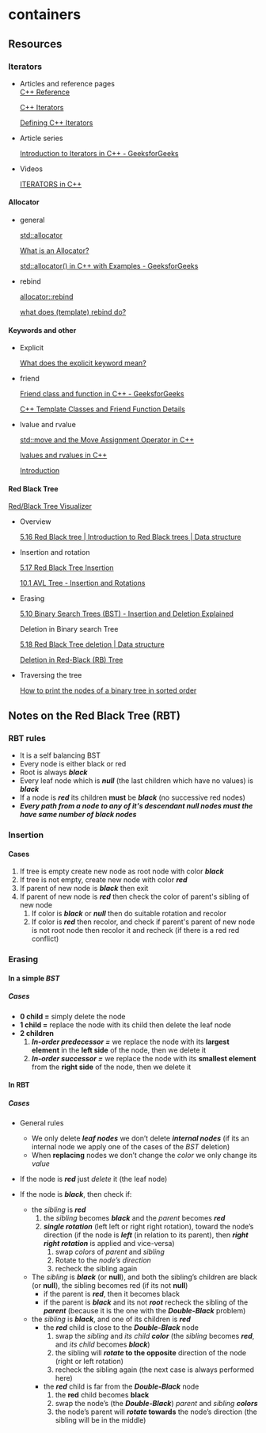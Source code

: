 # containers

## Resources
### Iterators
- Articles and reference pages            
    [C++ Reference](https://www.cplusplus.com/reference/iterator/)
    
    [C++ Iterators](https://users.cs.northwestern.edu/~riesbeck/programming/c++/stl-iterators.html)
    
    [Defining C++ Iterators](https://users.cs.northwestern.edu/~riesbeck/programming/c++/stl-iterator-define.html)

- Article series
    
    [Introduction to Iterators in C++ - GeeksforGeeks](https://www.geeksforgeeks.org/introduction-iterators-c/)

- Videos
    
    [ITERATORS in C++](https://www.youtube.com/watch?v=SgcHcbQ0RCQ&list=PLlrATfBNZ98dudnM48yfGUldqGD0S4FFb&index=93)

#### Allocator
- general
    
    [std::allocator](https://en.cppreference.com/w/cpp/memory/allocator)

    [What is an Allocator?](https://medium.com/@vgasparyan1995/what-is-an-allocator-c8df15a93ed)

    [std::allocator() in C++ with Examples - GeeksforGeeks](https://www.geeksforgeeks.org/stdallocator-in-cpp-with-examples/)

- rebind
    
    [allocator::rebind](https://www.ibm.com/docs/en/zos/2.2.0?topic=classes-allocatorrebind)

    [what does (template) rebind do?](https://stackoverflow.com/questions/14148756/what-does-template-rebind-do)
            
#### Keywords and other
- Explicit    
    
    [What does the explicit keyword mean?](https://stackoverflow.com/questions/121162/what-does-the-explicit-keyword-mean)

- friend

    [Friend class and function in C++ - GeeksforGeeks](https://www.geeksforgeeks.org/friend-class-function-cpp/)

    [C++ Template Classes and Friend Function Details](https://web.mst.edu/~nmjxv3/articles/templates.html)

- lvalue and rvalue

    [std::move and the Move Assignment Operator in C++](https://www.youtube.com/watch?v=OWNeCTd7yQE)

    [lvalues and rvalues in C++](https://www.youtube.com/watch?v=fbYknr-HPYE)

    [Introduction](https://www.artima.com/articles/a-brief-introduction-to-rvalue-references)

#### Red Black Tree
        
[Red/Black Tree Visualizer](https://www.cs.usfca.edu/~galles/visualization/RedBlack.html)

- Overview

    [5.16 Red Black tree | Introduction to Red Black trees | Data structure](https://www.youtube.com/watch?v=3RQtq7PDHog)

- Insertion and rotation

    [5.17 Red Black Tree Insertion](https://www.youtube.com/watch?v=qA02XWRTBdw)

    [10.1 AVL Tree - Insertion and Rotations](https://youtu.be/jDM6_TnYIqE?t=1059)

- Erasing

    [5.10 Binary Search Trees (BST) - Insertion and Deletion Explained](https://www.youtube.com/watch?v=cySVml6e_Fc)

    Deletion in Binary search Tree

    [5.18 Red Black Tree deletion | Data structure](https://www.youtube.com/watch?v=w5cvkTXY0vQ)

    [Deletion in Red-Black (RB) Tree](https://medium.com/analytics-vidhya/deletion-in-red-black-rb-tree-92301e1474ea)

- Traversing the tree

    [How to print the nodes of a binary tree in sorted order](https://www.educative.io/edpresso/how-to-print-the-nodes-of-a-binary-tree-in-sorted-order)
            
## Notes on the Red Black Tree (RBT)
### **RBT rules**
- It is a self balancing BST
- Every node is either black or red
- Root is always ***black***
- Every leaf node which is ***null*** (the last children which have no values) is ***black***
- If a node is ***red*** its children **must** be ***black*** (no successive red nodes)
- ***Every path from a node to any of it's descendant null nodes must the have same number of black nodes***

### **Insertion**
#### Cases
1. If tree is empty create new node as root node with color ***black***
2. If tree is not empty, create new node with color ***red***
3. If parent of new node is ***black*** then exit
4. If parent of new node is ***red*** then check the color of parent's sibling of new node
    1. If color is ***black*** or ***null*** then do suitable rotation and recolor
    2. If color is ***red*** then recolor, and check if parent's parent of new node is not root node then recolor it and recheck (if there is a red red conflict)

### **Erasing**
#### In a simple ***BST***
##### Cases
- **0 child =** simply delete the node
- **1 child =** replace the node with its child then delete the leaf node
- **2 children**
    1. ***In-order predecessor =***  we replace the node with its **largest element** in the **left side** of the node, then we delete it
    2. ***In-order successor =***  we replace the node with its **smallest element** from the **right side** of the node, then we delete it
#### In RBT
##### Cases
- General rules
    - We only delete ***leaf nodes*** we don’t delete ***internal nodes*** (if its an internal node we apply one of the cases of the *BST* deletion)
    - When **replacing** nodes we don’t change the *color* we only change its *value*

- If the node is ***red*** just *delete* it (the leaf node)

- If the node is ***black***, then check if:
    - the *sibling* is ***red***
        1. the *sibling* becomes ***black*** and the *parent* becomes ***red***
        2. ***single rotation*** (left left or right right rotation), toward the node’s direction (if the node is ***left*** (in relation to its parent), then ***right right rotation*** is applied and vice-versa)
            1. swap *colors* of *parent* and *sibling*
            2. Rotate to the *node’s direction*
            3. recheck the sibling again
    - The *sibling* is ***black*** (or **null**), and both the sibling’s children are black (or **null**),  the sibling becomes red (if its not **null**)
        - if the parent is ***red***, then it becomes black
        - if the parent is ***black*** and its not ***root*** recheck the sibling of the ***parent*** (because it is the one with the ***Double-Black*** problem)
    - the *sibling* is ***black***, and one of its children is ***red***
        - the ***red*** child is close to the ***Double-Black*** node
            1. swap the *sibling* and *its child* ***color*** (the *sibling* becomes ***red***, and *its child* becomes ***black***)
            2. the sibling will ***rotate* to the opposite** direction of the node (right or left rotation)
            3. recheck the sibling again (the next case is always performed here)
        - the ***red*** child is far from the ***Double-Black*** node
            1. the **red** child becomes **black**
            2. swap the node’s (the ***Double-Black***) *parent* and *sibling* ***colors***
            3. the node’s parent will ***rotate* towards** the node’s direction (the sibling will be in the middle)
